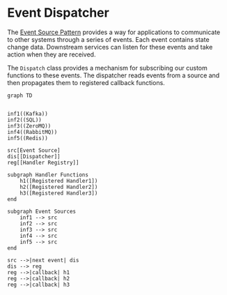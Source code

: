 # Event Dispatcher

The [Event Source Pattern](https://docs.microsoft.com/en-us/azure/architecture/patterns/event-sourcing)
provides a way for applications to communicate to other systems through a series
of events.  Each event contains state change data.  Downstream services can listen 
for these events and take action when they are received.

The `Dispatch` class provides a mechanism for subscribing our custom functions
to these events.  The dispatcher reads events from a source and then 
propagates them to registered callback functions.  

```mermaid
graph TD


inf1((Kafka))
inf2((SQL))
inf3((ZeroMQ))
inf4((RabbitMQ))
inf5((Redis))

src[Event Source]
dis[[Dispatcher]]
reg[[Handler Registry]]

subgraph Handler Functions
    h1([Registered Handler1])
    h2([Registered Handler2])
    h3([Registered Handler3])
end

subgraph Event Sources
    inf1 --> src
    inf2 --> src
    inf3 --> src
    inf4 --> src
    inf5 --> src
end

src -->|next event| dis
dis --> reg
reg -->|callback| h1
reg -->|callback| h2
reg -->|callback| h3

```


